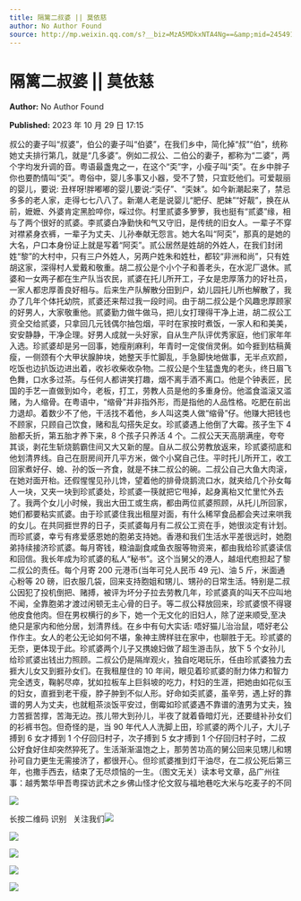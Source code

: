 ```yaml
---
title: 隔篱二叔婆 || 莫依慈
author: No Author Found
source: http://mp.weixin.qq.com/s?__biz=MzA5MDkxNTA4Ng==&amp;mid=2454914325&amp;idx=1&amp;sn=4958c5f2be021332ba814f674369f63c&amp;chksm=87a3cd74b0d44462d7d38ca35b48303feb1f83fd01b9efe1e1fcd88dd5b59c6fcd22c9454f47#rd
---
```


# 隔篱二叔婆 || 莫依慈

**Author:** No Author Found

**Published:** 2023 年 10 月 29 日 17:15

叔公的妻子叫“叔婆”，伯公的妻子叫“伯婆”，在我们乡中，简化掉“叔”“伯”，统称她丈夫排行第几，就是“几多婆”。例如二叔公、二伯公的妻子，都称为“二婆”，两个字均发升调的音。粤语最盏鬼之一，在这个“奀”字，小瘦子叫“奀”。在乡中胖子你也要酌情叫“奀”。粤俗中，婴儿多事又小器，受不了赞，只宜贬他们。可爱靓丽的婴儿，要说: 丑样呀!胖嘟嘟的婴儿要说:“奀仔”、“奀妹”。如今新潮起来了，禁忌多多的老人家，走得七七八八了。新潮人老是说婴儿“肥仔、肥妹”“好靓”，换在从前，嬷嬷、外婆肯定黑脸啐你，啋过你。村里贰婆多箩箩，我也挺有“贰婆”缘，相与了两个很好的贰婆。李贰婆白净勤快和气又守旧，是传统的旧女人。一辈子不穿对襟紧身衣裤，一辈子为丈夫、儿孙奉献无怨言。她大名叫“阿奀”，那真的是她的大名，户口本身份证上就是写着“阿奀”。贰公居然是姓胡的外姓人，在我们封闭姓“黎”的大村中，只有三户外姓人，另两户姓朱和姓杜，都较“非洲和尚”，只有姓胡这家，深得村人爱戴和敬重。胡二叔公是个小个子和善老头，在水泥厂退休。贰婆和一女两子都在生产队当农民，贰婆在托儿所开工，子女是忠厚落力的好社员，一家人都忠厚善良好相与。后来生产队解散分田到户，幼儿园托儿所也解散了，我办了几年个体托幼院，贰婆还来帮过我一段时间。由于胡二叔公是个风趣忠厚顾家的好男人，大家敬重他。贰婆勤力做牛做马，把儿女打理得干净上进，胡二叔公工资全交给贰婆，只拿回几元钱偶尔抽包烟，平时在家按时煮饭，一家人和和美美，安安静静，干净企理。好男人成就一头好家，自从生产队评优秀家庭，他们家年年入选。珍贰婆却是另一回事，她瘦削麻利，年青时一定俊俏灵俐。如今捱到枯稿黄瘦，一侧颈有个大甲状腺肿块，她整天手忙脚乱，手急脚快地做事，无半点欢颜，吃饭也边扒饭边进出着，收衫收柴收杂物。二叔公是个生猛盏鬼的老头，终日眉飞色舞，口水多过茶。与任何人都讲笑打趣，烟不离手酒不离口。他是个钟表匠，民国的手艺一直做到如今，老板，打工，劳教人员是他的多重身份。他滥食滥滚又滥赌，为人缩骨。在粤语中，“缩骨”并非指外形，而是指他的人品性格。吃肥在前出力退却。着数少不了他，干活找不着他，乡人叫这类人做“缩骨”仔。他赚大把钱也不顾家，只顾自己饮食，赌和乱勾搭失足女。珍贰婆遇上他倒了大霉。孩子生下 4 胎都夭折，第五胎才养下来，8 个孩子只养活 4 个。二叔公天天高朋满座，夸夸其谈，剥花生斩烧鹅霸住间又大又新的屋。自从二叔公劳教放返来，珍贰婆彻底和他划清界线。自己在厨房间开几平方米，做个小窝自己住。平时托儿所开工，收工回家煮好仔、媳、孙的饭一齐食，就是不抹二叔公的碗。二叔公自己大鱼大肉滚，在她对面开枱。还假惺惺见孙儿馋，望着他的排骨烧鹅流口水，就夹给几个孙女每人一块，又夹一块到珍贰婆处，珍贰婆一筷就把它甩掉，起身离枱又忙里忙外去了。我两个女儿小时候，我出大田工或生病，都由两位贰婆照顾，从托儿所回家，她们都要粘实贰婆。由于珍贰婆住我出租屋对面，有什么稀罕食品都会夹过来哄我的女儿。在共同捱世界的日子，奀贰婆每月有二叔公工资在手，她很淡定有计划。而珍贰婆，幸亏有疼爱感恩她的胞弟支持她。香港和我们生活水平差很远时，她胞弟持续接济珍贰婆。每月寄钱，粮油副食咸鱼衣服等物资来，都由我给珍贰婆读信和回信。我长年成为珍贰婆的私人“秘书”。这个当舅父的港人，越俎代庖担起了黎二叔公的责任。每个月寄 200 元港币(当年可兑人民币 49 元)、油 5 斤，米面通心粉等 20 磅，旧衣服几袋，回来支持胞姐和甥儿、甥孙的日常生活。特别是二叔公因犯了投机倒把、赌搏，被评为坏分子拉去劳教几年，珍贰婆真的叫天不应叫地不闻，全靠胞弟才渡过闲顿无主心骨的日子。等二叔公释放回来，珍贰婆恨不得寝他皮食他肉。但在男权横行的乡下，她一个无文化的旧妇人，除了逆来顺受,至决绝只是家内和他分居，划清界线。在乡中有句大实话: 唔好猫儿治治鼠，唔好老公作作主。女人的老公无论如何不堪，象神主牌样驻在家中，也聊胜于无。珍贰婆的无奈，更体现于此。珍贰婆两个儿子又携媳妇做了超生游击队，放下 5 个女孙儿给珍贰婆出钱出力照顾。二叔公仍是隔岸观火，独自吃喝玩乐，任由珍贰婆独力去捱大儿女又到捱孙女们。在我租屋住的 10 年间，眼见着珍贰婆的耐力体力和智力完全透支，鞠躬尽瘁，犹如拉板车上巨斜坡的吃力，村妇的生涯，把她由如花似玉的妇女，直捱到老干瘦，脖子肿到不似人形。好命如奀贰婆，虽辛劳，遇上好的靠谱的男人为丈夫，也就粗茶淡饭平安过，倒霉如珍贰婆遇不靠谱的渣男为丈夫，独力苦捱苦撑，苦海无边。孩儿带大到孙儿，半夜了就着昏暗灯光，还要缝补孙女们的衫裤书包。但奇怪的是，当 90 年代人人洗脚上田，珍贰婆的两个儿子，大儿子搏到 6 女才搏到 1 个仔回归村子，次子搏到 5 女才搏到 1 个仔回归村子时，二叔公好食好住却突然猝死了。生活渐渐温饱之上，那劳苦功高的舅公回来见甥儿和甥孙可自力更生无需接济了，都很开心。但珍贰婆推到灯干油尽，在二叔公死后第三年，也撒手西去，结束了无尽烦恼的一生。（图文无关）读本号文章，品广州往事：越秀繁华甲吾粤探访武术之乡佛山怪才伦文叙与福地巷吃大米与吃麦子的不同

![](https://mmbiz.qpic.cn/mmbiz_jpg/PJWG74pLsMaWAs3OXiaX2I3Vpz5by5oOIzxiazgHzqwG8QEaAPbonZrYsQNRoaJ4Kw60tOz4vm5Is7ib1KpLaQc7A/640)

长按二维码 识别   关注我们![](https://mmbiz.qpic.cn/mmbiz_jpg/PJWG74pLsMaWAs3OXiaX2I3Vpz5by5oOIV7baz8GtDFTk7gB2oPLrT6yCMXNKYId2zDOEfbYUr6zljgZw9UzmeQ/640)

![](https://mmbiz.qpic.cn/mmbiz_jpg/PJWG74pLsMaWAs3OXiaX2I3Vpz5by5oOIrXTVwN5MarvJh72ZoEiaqDubGPcfWSy2aeWYPYERqa9c9rqibBnB1GIQ/640)

![](https://mmbiz.qpic.cn/mmbiz_gif/PJWG74pLsMYf2b50xFTbTsibmjv5gNVOxZegUj8mrKtpuzCpBAYnQw9duHfIcNnUzicicnGUSv4EWPSTRAPvV9g3w/640?wx_fmt=gif&wxfrom=5&wx_lazy=1)

![](https://mmbiz.qpic.cn/mmbiz_gif/fgnkxfGnnkS1Lbic0T0Bgibp0J1vhQJ7rCaUWCiccY1he4tZib7iaUCqhy7pzH0y3u4FVQN7whcwrajK9jicg3BgjF1Q/640?wx_fmt=gif&wxfrom=5&wx_lazy=1)

![](https://mmbiz.qpic.cn/mmbiz_jpg/PJWG74pLsMaozLudXOzRblBbJLge0Cicrs08tBnq19cGoN0iacXkFnwOiaiaricDicxGzQZsSSZJMHYB9G7FUAlqCzvw/640?wxfrom=5&wx_lazy=1&wx_co=1&wx_fmt=jpeg)
